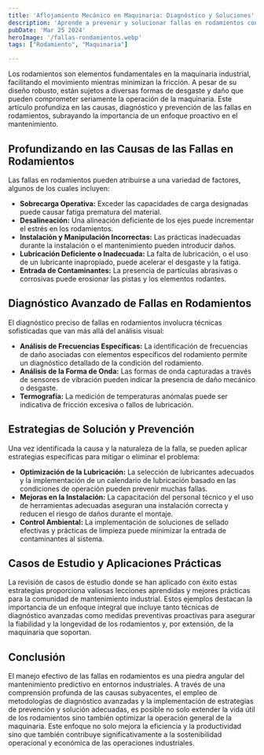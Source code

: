 ```yaml
---
title: 'Aflojamiento Mecánico en Maquinaria: Diagnóstico y Soluciones'
description: 'Aprende a prevenir y solucionar fallas en rodamientos con este artículo detallado. Descubre técnicas de diagnóstico y mantenimiento predictivo para mejorar la durabilidad y eficiencia de tu maquinaria.'
pubDate: 'Mar 25 2024'
heroImage: '/fallas-rondamientos.webp'
tags: ["Rodamiento", "Maquinaria"]

---
```


Los rodamientos son elementos fundamentales en la maquinaria industrial, facilitando el movimiento mientras minimizan la fricción. A pesar de su diseño robusto, están sujetos a diversas formas de desgaste y daño que pueden comprometer seriamente la operación de la maquinaria. Este artículo profundiza en las causas, diagnóstico y prevención de las fallas en rodamientos, subrayando la importancia de un enfoque proactivo en el mantenimiento.

## Profundizando en las Causas de las Fallas en Rodamientos
Las fallas en rodamientos pueden atribuirse a una variedad de factores, algunos de los cuales incluyen:

- **Sobrecarga Operativa:** Exceder las capacidades de carga designadas puede causar fatiga prematura del material.
- **Desalineación:** Una alineación deficiente de los ejes puede incrementar el estrés en los rodamientos.
- **Instalación y Manipulación Incorrectas:** Las prácticas inadecuadas durante la instalación o el mantenimiento pueden introducir daños.
- **Lubricación Deficiente o Inadecuada:** La falta de lubricación, o el uso de un lubricante inapropiado, puede acelerar el desgaste y la fatiga.
- **Entrada de Contaminantes:** La presencia de partículas abrasivas o corrosivas puede erosionar las pistas y los elementos rodantes.

## Diagnóstico Avanzado de Fallas en Rodamientos
El diagnóstico preciso de fallas en rodamientos involucra técnicas sofisticadas que van más allá del análisis visual:

- **Análisis de Frecuencias Específicas:** La identificación de frecuencias de daño asociadas con elementos específicos del rodamiento permite un diagnóstico detallado de la condición del rodamiento.
- **Análisis de la Forma de Onda:** Las formas de onda capturadas a través de sensores de vibración pueden indicar la presencia de daño mecánico o desgaste.
- **Termografía:** La medición de temperaturas anómalas puede ser indicativa de fricción excesiva o fallos de lubricación.

## Estrategias de Solución y Prevención
Una vez identificada la causa y la naturaleza de la falla, se pueden aplicar estrategias específicas para mitigar o eliminar el problema:

- **Optimización de la Lubricación:** La selección de lubricantes adecuados y la implementación de un calendario de lubricación basado en las condiciones de operación pueden prevenir muchas fallas.
- **Mejoras en la Instalación:** La capacitación del personal técnico y el uso de herramientas adecuadas aseguran una instalación correcta y reducen el riesgo de daños durante el montaje.
- **Control Ambiental:** La implementación de soluciones de sellado efectivas y prácticas de limpieza puede minimizar la entrada de contaminantes al sistema.

## Casos de Estudio y Aplicaciones Prácticas
La revisión de casos de estudio donde se han aplicado con éxito estas estrategias proporciona valiosas lecciones aprendidas y mejores prácticas para la comunidad de mantenimiento industrial. Estos ejemplos destacan la importancia de un enfoque integral que incluye tanto técnicas de diagnóstico avanzadas como medidas preventivas proactivas para asegurar la fiabilidad y la longevidad de los rodamientos y, por extensión, de la maquinaria que soportan.

## Conclusión

El manejo efectivo de las fallas en rodamientos es una piedra angular del mantenimiento predictivo en entornos industriales. A través de una comprensión profunda de las causas subyacentes, el empleo de metodologías de diagnóstico avanzadas y la implementación de estrategias de prevención y solución adecuadas, es posible no solo extender la vida útil de los rodamientos sino también optimizar la operación general de la maquinaria. Este enfoque no solo mejora la eficiencia y la productividad sino que también contribuye significativamente a la sostenibilidad operacional y económica de las operaciones industriales.